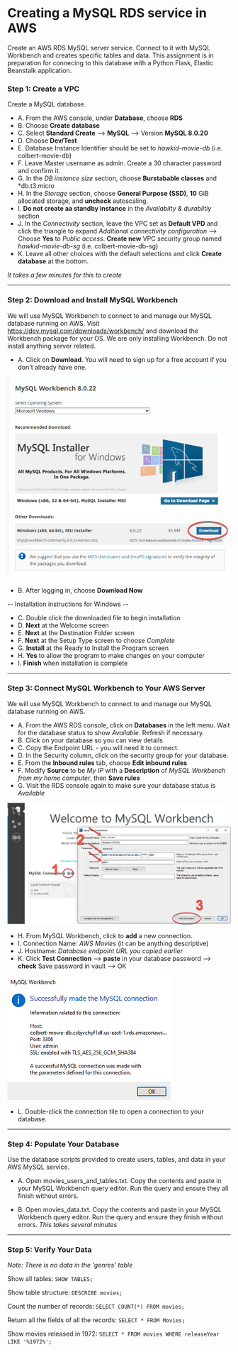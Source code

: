 # Creating a MySQL RDS service in AWS
Create an AWS RDS MySQL server service. Connect to it with MySQL Workbench and creates specific tables and data. This assignment is in preparation for connecing to this database with a Python Flask, Elastic Beanstalk application.

### Step 1: Create a VPC
Create a MySQL database.

* A. From the AWS console, under **Database**, choose **RDS**
* B. Choose **Create database**
* C. Select **Standard Create** --> **MySQL** --> Version **MySQL 8.0.20**
* D. Choose **Dev/Test**
* E. Database Instance Identifier should be set to *hawkid-movie-db* (i.e. colbert-movie-db)
* F. Leave Master username as admin. Create a 30 character password and confirm it.
* G. In the *DB instance size* section, choose **Burstabable classes** and *db.t3.micro
* H. In the *Storage* section, choose **General Purpose (SSD)**, **10** GiB allocated storage, and **uncheck** autoscaling.
* I. **Do not create aa standby instance** in the *Availabilty & durabiltiy* section
* J. In the *Connectivity* section, leave the VPC set as **Default VPD** and click the triangle to expand *Additional connectivity configuration* --> Choose **Yes** to *Public access*. **Create new** VPC security group named *hawkid-movie-db-sg* (i.e. colbert-movie-db-sg)
* K. Leave all other choices with the default selections and click **Create database** at the bottom.

*It takes a few minutes for this to create*

***

### Step 2: Download and Install MySQL Workbench
We will use MySQL Workbench to connect to and manage our MySQL database running on AWS. Visit https://dev.mysql.com/downloads/workbench/ and download the Workbench package for your OS. We are only installing Workbench. Do not install anything server related.

* A. Click on **Download**. You will need to sign up for a free account if you don't already have one. 

![Donwload MySQL Workbench](/images/download.jpg)

* B. After logging in, choose **Download Now**

-- Installation instructions for Windows --
* C. Double click the downloaded file to begin installation
* D. **Next** at the Welcome screen
* E. **Next** at the Destination Folder screen
* F. **Next** at the Setup Type screen to choose *Complete*
* G. **Install** at the Ready to Install the Program screen
* H. **Yes** to allow the program to make changes on your computer
* I. **Finish** when installation is complete

***

### Step 3: Connect MySQL Workbench to Your AWS Server
We will use MySQL Workbench to connect to and manage our MySQL database running on AWS.

* A. From the AWS RDS console, click on **Databases** in the left menu. Wait for the database status to show *Available*. Refresh if necessary.
* B. Click on your database so you can view details
* C. Copy the Endpoint URL - you will need it to connect.
* D. In the Security column, click on the security group for your database.
* E. From the **Inbound rules** tab, choose **Edit inbound rules**
* F. Modify **Source** to be *My IP* with a **Description** of *MySQL Workbench from my home computer*, then **Save rules**
* G. Visit the RDS console again to make sure your database status is *Available*

![Connect MySQL Workbench to your database](/images/connection.jpg)

* H. From MySQL Workbench, click to **add** a new connection.
* I. Connection Name: *AWS Movies* (it can be anything descriptive)
* J. Hostname: *Database endpoint URL you copied earlier*
* K. Click **Test Connection** --> **paste** in your database password --> **check** Save password in vault --> OK 

![Connection successful](/images/connection-successful.jpg)

* L. Double-click the connection tile to open a connection to your database.

***

### Step 4: Populate Your Database
Use the database scripts provided to create users, tables, and data in your AWS MySQL service.

* A. Open movies_users_and_tables.txt. Copy the contents and paste in your MySQL Workbench query editor. Run the query and ensure they all finish without errors.

* B. Open movies_data.txt. Copy the contents and paste in your MySQL Workbench query editor. Run the query and ensure they finish without errors. *This takes several minutes*

***

### Step 5: Verify Your Data
*Note: There is no data in the 'genres' table*

Show all tables: ` SHOW TABLES; `

Show table structure:  ` DESCRIBE movies; `

Count the number of records:  ` SELECT COUNT(*) FROM movies; `

Return all the fields of all the records:  ` SELECT * FROM Movies; `

Show movies released in 1972:  ` SELECT * FROM movies WHERE releaseYear LIKE '%1972%'; `

